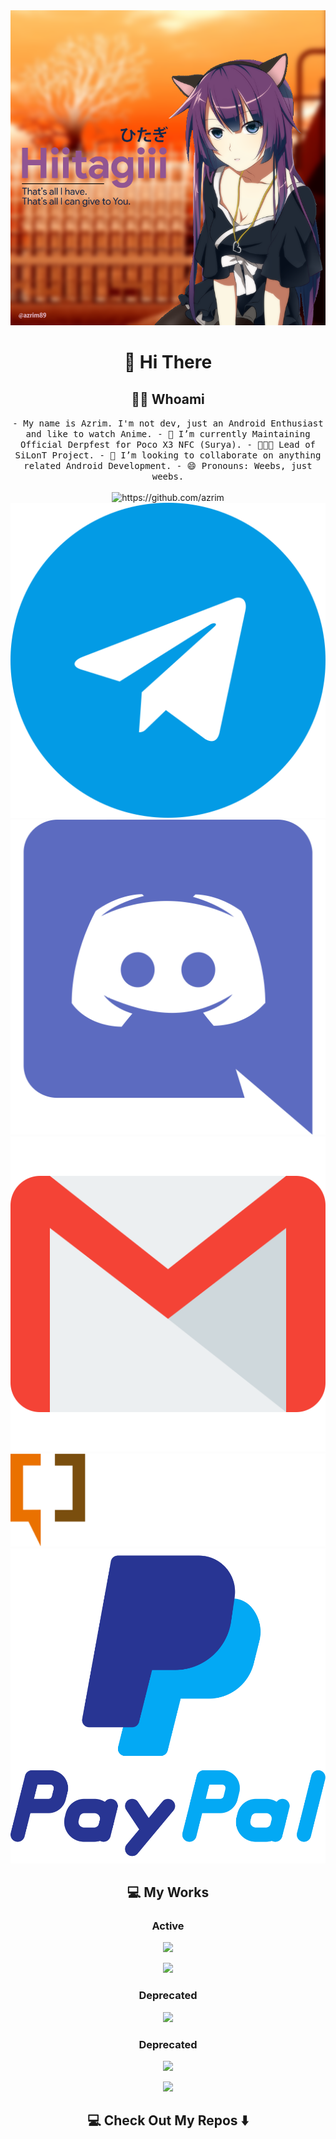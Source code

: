 <div align="center">
<img max-width="800" src="https://github.com/azrim/azrim/raw/master/assets/hiitagiiii.png"/>
</div>

<h1 align="center"> 👋 Hi There </h1>
<h2 align="center"> 👨‍💻 Whoami</h2>
<p align="center">
  <samp>
- My name is Azrim. I'm not dev, just an Android Enthusiast and like to watch Anime.
- 🔭 I’m currently Maintaining Official Derpfest for Poco X3 NFC (Surya).
- 👨🏼‍💻 Lead of SiLonT Project.
- 👯 I’m looking to collaborate on anything related Android Development.
- 😄 Pronouns: Weebs, just weebs.
  </samp>
  <br> <br>
  <img src="https://komarev.com/ghpvc/?username=azrim" alt="https://github.com/azrim" />
  <a href="https://t.me/azrim89"><img src="https://github.com/azrim/azrim/raw/master/assets/telegram.svg"/></a>
  <a href="https://t.me/azrim89"><img src="https://github.com/azrim/azrim/raw/master/assets/discord.svg"/></a>
  <a href="mailto:mirzaspc@gmail.com"><img src="https://github.com/azrim/azrim/raw/master/assets/gmail.svg"/></a>
  <a href="https://forum.xda-developers.com/member.php?u=5849399"><img src="https://github.com/azrim/azrim/raw/master/assets/xda.svg"/></a>
  <a href="https://paypal.me/azrim89"><img src="https://github.com/azrim/azrim/raw/master/assets/paypal.svg"/></a>
</p>

<h2 align="center">💻 My Works </h2>
<h3 align="center">Active</h3>
<p align="center"><a href="https://github.com/DerpFest-Devices/device_xiaomi_surya"><img src="https://github-readme-stats.vercel.app/api/pin/?username=DerpFest-Devices&repo=device_xiaomi_surya&hide_border=true&show_owner=false"></a></p>
<p align="center"><a href="https://github.com/silont-project/silont-clang"><img src="https://github-readme-stats.vercel.app/api/pin/?username=silont-project&repo=silont-clang&hide_border=true&show_owner=false"></a></p>
<h3 align="center">Deprecated</h3>
<p align="center"><a href="https://github.com/silont-project/kernel_xiaomi_ginkgo"><img src="https://github-readme-stats.vercel.app/api/pin/?username=silont-project&repo=kernel_xiaomi_ginkgo&hide_border=true&show_owner=false"></a></p>
<h3 align="center">Deprecated</h3>
<p align="center"><a href="https://github.com/silont-project/device_xiaomi_ginkgo"><img src="https://github-readme-stats.vercel.app/api/pin/?username=silont-project&repo=device_xiaomi_ginkgo&hide_border=true&show_owner=false"></a></p>
<p align="center"><a href="https://github.com/aone-id/aone-kangbot"><img src="https://github-readme-stats.vercel.app/api/pin/?username=aone-id&repo=aone-kangbot&hide_border=true&show_owner=false"></a></p>

<h2  align="center">💻 Check Out My Repos ⬇️ </h2>